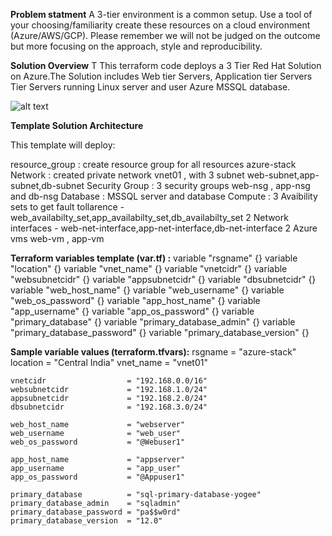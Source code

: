 
**Problem statment**
A 3-tier environment is a common setup. Use a tool of your choosing/familiarity create these
resources on a cloud environment (Azure/AWS/GCP). Please remember we will not be judged
on the outcome but more focusing on the approach, style and reproducibility.


**Solution Overview**
T
This terraform code  deploys a 3 Tier Red Hat Solution on Azure.The Solution includes Web tier Servers, Application tier Servers Tier Servers running Linux server and user Azure MSSQL database. 

![alt text](https://github.com/yogeshBhilare/Azure/blob/main/image.jpg?raw=true)

**Template Solution Architecture**

This template will deploy:

resource_group : create resource group for all resources azure-stack
Network        : created private network vnet01 , with 3 subnet web-subnet,app-subnet,db-subnet
Security Group : 3 security groups web-nsg , app-nsg and db-nsg
Database       : MSSQL server and database
Compute        :  3 Avaibility sets to get fault tollarence - web_availabilty_set,app_availabilty_set,db_availabilty_set
                  2 Network interfaces - web-net-interface,app-net-interface,db-net-interface
                  2 Azure vms web-vm , app-vm
                  
 
**Terraform variables template (var.tf) :**
    variable "rsgname" {}
    variable "location" {}
    variable "vnet_name" {}
    variable "vnetcidr" {}
    variable "websubnetcidr" {}
    variable "appsubnetcidr" {}
    variable "dbsubnetcidr" {}
    variable "web_host_name" {}
    variable "web_username" {}
    variable "web_os_password" {}
    variable "app_host_name" {}
    variable "app_username" {}
    variable "app_os_password" {}
    variable "primary_database" {}
    variable "primary_database_admin" {}
    variable "primary_database_password" {}
    variable "primary_database_version" {}

**Sample variable values (terraform.tfvars):**
    rsgname                   = "azure-stack"
    location                  = "Central India"
    vnet_name                 = "vnet01"

    vnetcidr                  = "192.168.0.0/16"
    websubnetcidr             = "192.168.1.0/24"
    appsubnetcidr             = "192.168.2.0/24"
    dbsubnetcidr              = "192.168.3.0/24"

    web_host_name             = "webserver"
    web_username              = "web_user"
    web_os_password           = "@Webuser1"

    app_host_name             = "appserver"
    app_username              = "app_user"
    app_os_password           = "@Appuser1"

    primary_database          = "sql-primary-database-yogee"
    primary_database_admin    = "sqladmin"
    primary_database_password = "pa$$w0rd"
    primary_database_version  = "12.0"
